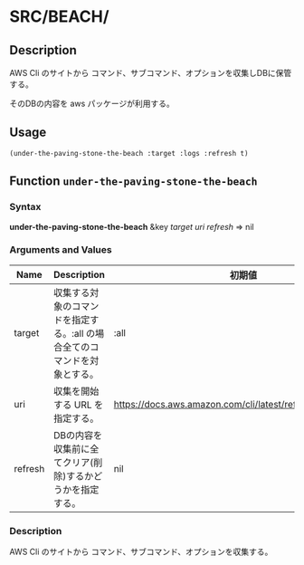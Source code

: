 # SRC/BEACH/

## Description

AWS Cli のサイトから コマンド、サブコマンド、オプションを収集しDBに保管する。

そのDBの内容を aws パッケージが利用する。

## Usage

```
(under-the-paving-stone-the-beach :target :logs :refresh t)
```

## Function `under-the-paving-stone-the-beach`

### Syntax

__under-the-paving-stone-the-beach__ &key _target_ _uri_ _refresh_ ⇒ nil

### Arguments and Values

| Name    | Description                                                               | 初期値                                                      |
|---------|---------------------------------------------------------------------------|-------------------------------------------------------------|
| target  | 収集する対象のコマンドを指定する。:all の場合全てのコマンドを対象とする。 | :all                                                        |
| uri     | 収集を開始する URL を指定する。                                           | https://docs.aws.amazon.com/cli/latest/reference/index.html |
| refresh | DBの内容を収集前に全てクリア(削除)するかどうかを指定する。                | nil                                                         |

### Description

AWS Cli のサイトから コマンド、サブコマンド、オプションを収集する。
